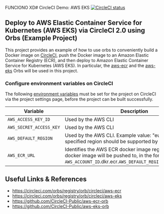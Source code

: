FUNCIONO
XD# CircleCI Demo: AWS EKS [![CircleCI status](https://circleci.com/gh/CircleCI-Public/circleci-demo-aws-eks.svg "CircleCI status")](https://circleci.com/gh/CircleCI-Public/circleci-demo-aws-eks)

## Deploy to AWS Elastic Container Service for Kubernetes (AWS EKS) via CircleCI 2.0 using Orbs (Example Project)
This project provides an example of how to use orbs to conveniently build a Docker image on [CircleCI](https://circleci.com), push the Docker image to an Amazon Elastic Container Registry (ECR), and then deploy to Amazon Elastic Container Service for Kubernetes (AWS EKS). In particular, the [aws-ecr](https://circleci.com/orbs/registry/orb/circleci/aws-ecr) and the [aws-eks](https://circleci.com/orbs/registry/orb/circleci/aws-eks) Orbs will be used in this project.

### Configure environment variables on CircleCI
The following [environment variables](https://circleci.com/docs/2.0/env-vars/#setting-an-environment-variable-in-a-project) must be set for the project on CircleCI via the project settings page, before the project can be built successfully.


| Variable                       | Description                                               |
| ------------------------------ | --------------------------------------------------------- |
| `AWS_ACCESS_KEY_ID`            | Used by the AWS CLI |
| `AWS_SECRET_ACCESS_KEY `       | Used by the AWS CLI |
| `AWS_DEFAULT_REGION`           | Used by the AWS CLI. Example value: "eu-west-3" (The specified region should be supported by AWS EKS) |
| `AWS_ECR_URL`                  | Identifies the AWS ECR docker image registry that the docker image will be pushed to, in the format `AWS_ACCOUNT_ID`.dkr.ecr.`AWS_DEFAULT_REGION`.amazonaws.com |

## Useful Links & References
- https://circleci.com/orbs/registry/orb/circleci/aws-ecr
- https://circleci.com/orbs/registry/orb/circleci/aws-eks
- https://github.com/CircleCI-Public/aws-ecr-orb
- https://github.com/CircleCI-Public/aws-eks-orb
